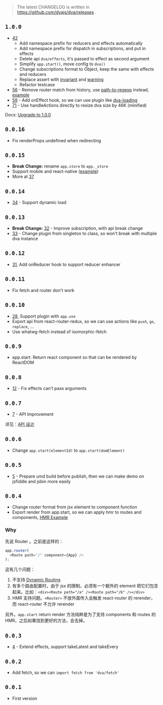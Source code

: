 
> The latest CHANGELOG is written in https://github.com/dvajs/dva/releases .

## `1.0.0`

- [42](https://github.com/dvajs/dva/pull/42)
  - Add namespace prefix for reducers and effects automatically
  - Add namespace prefix for dispatch in subscriptions, and put in effects
  - Delete api `dva/effects`, it's passed to effect as second argument
  - Simplify `app.start()`, move config to `dva()`
  - Change subscriptions format to Object, keep the same with effects and reducers 
  - Replace assert with [invariant](https://github.com/zertosh/invariant) and [warning](https://github.com/BerkeleyTrue/warning)
  - Refactor testcase
- [56](https://github.com/dvajs/dva/pull/56) - Remove router match from history, use [path-to-regexp](https://github.com/pillarjs/path-to-regexp) instead, [example](https://github.com/dvajs/dva-hackernews/commit/3314c7cf0751def7a87b351b87983aba0ba4b100)
- [59](https://github.com/dvajs/dva/pull/59) - Add onEffect hook, so we can use plugin like [dva-loading](https://github.com/dvajs/dva-loading)
- [71](https://github.com/dvajs/dva/pull/71) - Use handleActions directly to resize dva size by 46K (minified)

Docs: [Upgrade to 1.0.0](https://github.com/dvajs/dva/pull/42#issuecomment-241323617)

## `0.0.16`

- Fix renderProps undefined when redirecting

## `0.0.15`

- **Break Change:** rename `app.store` to `app._store`
- Support mobile and react-native ([example](https://github.com/sorrycc/dva-example-react-native))
- More at [37](https://github.com/dvajs/dva/pull/37)

## `0.0.14`

- [34](https://github.com/dvajs/dva/pull/34) - Support dynamic load

## `0.0.13`

- **Break Change:** [32](https://github.com/dvajs/dva/pull/32) - Improve subscription, with api break change 
- [33](https://github.com/dvajs/dva/pull/33) - Change plugin from singleton to class, so won't break with multiple dva instance

## `0.0.12`

- [31](https://github.com/dvajs/dva/pull/31), Add onReducer hook to support reducer enhancer

## `0.0.11`

- Fix fetch and router don't work

## `0.0.10`

- [28](https://github.com/dvajs/dva/pull/28), Support plugin with `app.use` 
- Export api from react-router-redux, so we can use actions like `push`, `go`, `replace`, ...
- Use whatwg-fetch instead of isomorphic-fetch

## `0.0.9`

- app.start: Return react component so that can be rendered by ReactDOM

## `0.0.8`

- [12](https://github.com/sorrycc/dva/pull/12) - Fix effects can't pass arguments

## `0.0.7`

- [7](https://github.com/sorrycc/dva/pull/7) - API Improvement 

详见：[API 设计](https://github.com/sorrycc/dva/issues/7)

## `0.0.6`

- Change `app.start(elementId)` to `app.start(domElement)`

## `0.0.5`

- [5](https://github.com/sorrycc/dva/pull/5) - Prepare umd build before publish, then we can make demo on jsfiddle and jsbin more easily

## `0.0.4`

- Change router format from jsx element to component function
- Export render from app.start, so we can apply hmr to routes and components, [HMR Example](https://github.com/sorrycc/dva/blob/master/examples/user-dashboard/src/entries/index.js)

### Why

先说 Router 。之前是这样的：

```javascript
app.router(
  <Route path="/" component={App} />
);
```

这有几个问题：

1. 不支持 [Dynamic Routing](https://github.com/reactjs/react-router/blob/master/docs/guides/DynamicRouting.md)
1. 有多个路由配置时，由于 jsx 的限制，必须有一个额外的 element 把它们包含起来。比如：`<div><Route path="/a" /><Route path="/b" /></div>`
1. HMR 支持问题。`<Router>` 不放外面传入会触发 react-router 的 rerender，而 react-router 不允许 rerender

另外，`app.start` return render 方法纯粹是为了支持 components 和 routes 的 HMR，之后如果找到更好的方法，会去掉。

## `0.0.3`

- [4](https://github.com/sorrycc/dva/issues/4) - Extend effects, support takeLatest and takeEvery

## `0.0.2`

- Add fetch, so we can `import fetch from 'dva/fetch'`

## `0.0.1`

- First version
